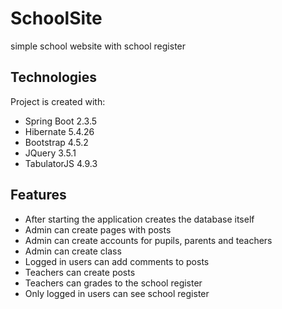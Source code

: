 # SchoolSite
simple school website with school register


## Technologies
Project is created with:
* Spring Boot 2.3.5
* Hibernate 5.4.26
* Bootstrap 4.5.2
* JQuery 3.5.1
* TabulatorJS 4.9.3

## Features
* After starting the application creates the database itself
* Admin can create pages with posts
* Admin can create accounts for pupils, parents and teachers
* Admin can create class
* Logged in users can add comments to posts
* Teachers can create posts
* Teachers can grades to the school register
* Only logged in users can see school register
